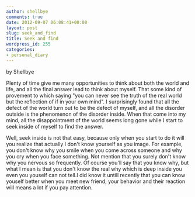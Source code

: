 ```yaml
---
author: shellbye
comments: true
date: 2012-09-07 06:08:41+00:00
layout: post
slug: seek_and_find
title: Seek and find
wordpress_id: 255
categories:
- personal_diary
---
```


by Shellbye

  


Plenty of time give me many opportunities to think about both the world and life, and all the final answer lead to think about myself. That some kind of provement to which saying "you can never see the truth of the real world but the reflection of if in your own mind". I surprisingly found that all the defect of the world turn out to be the defect of myself, and all the disorder outside is the phenomenon of the disorder inside. When that come into my mind, all the disappointment of the world seems long gone while I start to seek inside of myself to find the answer.  


  


Well, seek inside is not that easy, because only when you start to do it will you realize that actually I don't know yourself as you image. For example, you don't know why you smile when you come across someone and why you cry when you face something. Not mention that you surely don't know why you nervous so frequently. Of course you'll say that you know why, but what I mean is that you don't know the real why which is deep inside you even you youself can not tell.I did know it untill recently that you can know youself better when you meet new friend, your behavior and their reaction will means a lot if you pay attention.

  


  


  

